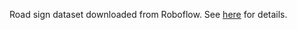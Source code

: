 Road sign dataset downloaded from Roboflow. See [here](https://universe.roboflow.com/roboflow-100/road-signs-6ih4y/dataset/2) for details.